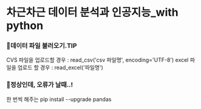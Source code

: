 # 차근차근 데이터 분석과 인공지능\_with python

### 👋데이터 파일 불러오기.TIP

CVS 파일을 업로드할 경우 : read_csv('csv 파일명', encoding='UTF-8')
excel 파일을 업로드 할 경우 : read_excel('파일명')

### 👋정상인데, 오류가 날때..!

한 번씩 해주는 pip install --upgrade pandas
